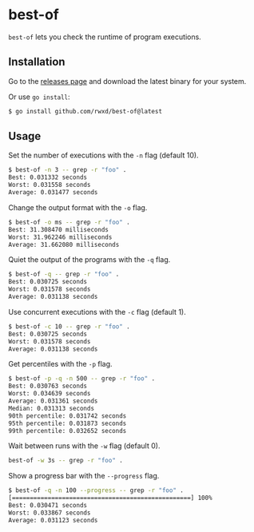 # best-of

`best-of` lets you check the runtime of program executions.

## Installation

Go to the [releases page](https://github.com/rwxd/best-of/releases) and download the latest binary for your system.

Or use `go install`:

```bash
$ go install github.com/rwxd/best-of@latest
```

## Usage

Set the number of executions with the `-n` flag (default 10).

```bash
$ best-of -n 3 -- grep -r "foo" .
Best: 0.031332 seconds
Worst: 0.031558 seconds
Average: 0.031477 seconds
```

Change the output format with the `-o` flag.

```bash
$ best-of -o ms -- grep -r "foo" .
Best: 31.308470 milliseconds
Worst: 31.962246 milliseconds
Average: 31.662080 milliseconds
````

Quiet the output of the programs with the `-q` flag.

```bash
$ best-of -q -- grep -r "foo" .
Best: 0.030725 seconds
Worst: 0.031578 seconds
Average: 0.031138 seconds
```

Use concurrent executions with the `-c` flag (default 1).

```bash
$ best-of -c 10 -- grep -r "foo" .
Best: 0.030725 seconds
Worst: 0.031578 seconds
Average: 0.031138 seconds
```

Get percentiles with the `-p` flag.

```bash
$ best-of -p -q -n 500 -- grep -r "foo" .
Best: 0.030763 seconds
Worst: 0.034639 seconds
Average: 0.031361 seconds
Median: 0.031313 seconds
90th percentile: 0.031742 seconds
95th percentile: 0.031873 seconds
99th percentile: 0.032652 seconds
```

Wait between runs with the `-w` flag (default 0).

```bash
best-of -w 3s -- grep -r "foo" .
```

Show a progress bar with the `--progress` flag.

```bash
$ best-of -q -n 100 --progress -- grep -r "foo" .
[==================================================] 100%
Best: 0.030471 seconds
Worst: 0.033867 seconds
Average: 0.031123 seconds
```
